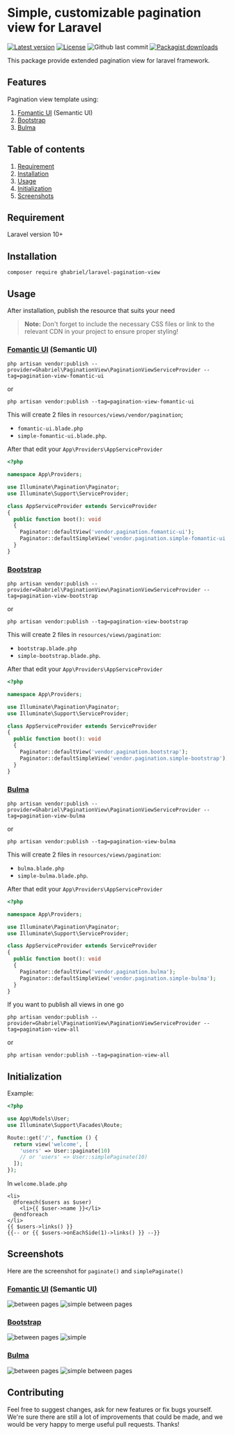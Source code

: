 # Simple, customizable pagination view for Laravel
[![Latest version](https://img.shields.io/packagist/v/ghabriel/laravel-pagination-view)](https://packagist.org/packages/ghabriel/laravel-pagination-view)
[![License](https://img.shields.io/badge/license-MIT-brightgreen)](LICENSE.md)
![Github last commit](https://img.shields.io/github/last-commit/ghabriel25/laravel-pagination-view)
[![Packagist downloads](https://img.shields.io/packagist/dt/ghabriel/laravel-pagination-view)](https://packagist.org/packages/ghabriel/laravel-pagination-view/stats)

This package provide extended pagination view for laravel framework.
## Features
Pagination view template using:
1. [Fomantic UI](https://fomantic-ui.com) (Semantic UI)
2. [Bootstrap](https://getbootstrap.com/)
3. [Bulma](https://bulma.io/)
## Table of contents
1. [Requirement](#requirement)
2. [Installation](#installation)
3. [Usage](#usage)
4. [Initialization](#initialization)
5. [Screenshots](#screenshots)
## Requirement
Laravel version 10+
## Installation
```
composer require ghabriel/laravel-pagination-view
```
## Usage
After installation, publish the resource that suits your need
> **Note:** Don't forget to include the necessary CSS files or link to the relevant CDN in your project to ensure proper styling!

### [Fomantic UI](https://fomantic-ui.com) (Semantic UI)
```
php artisan vendor:publish --provider=Ghabriel\PaginationView\PaginationViewServiceProvider --tag=pagination-view-fomantic-ui
```
or
```
php artisan vendor:publish --tag=pagination-view-fomantic-ui
```
This will create 2 files in `resources/views/vendor/pagination`; 
- `fomantic-ui.blade.php`
- `simple-fomantic-ui.blade.php`. 

After that edit your `App\Providers\AppServiceProvider`
```php
<?php

namespace App\Providers;

use Illuminate\Pagination\Paginator;
use Illuminate\Support\ServiceProvider;

class AppServiceProvider extends ServiceProvider
{
  public function boot(): void
  {
    Paginator::defaultView('vendor.pagination.fomantic-ui');
    Paginator::defaultSimpleView('vendor.pagination.simple-fomantic-ui');
  }
}
```
### [Bootstrap](https://getbootstrap.com/)
```
php artisan vendor:publish --provider=Ghabriel\PaginationView\PaginationViewServiceProvider --tag=pagination-view-bootstrap
```
or
```
php artisan vendor:publish --tag=pagination-view-bootstrap
```
This will create 2 files in `resources/views/pagination`: 
- `bootstrap.blade.php`
- `simple-bootstrap.blade.php`.

After that edit your `App\Providers\AppServiceProvider`
```php
<?php

namespace App\Providers;

use Illuminate\Pagination\Paginator;
use Illuminate\Support\ServiceProvider;

class AppServiceProvider extends ServiceProvider
{
  public function boot(): void
  {
    Paginator::defaultView('vendor.pagination.bootstrap');
    Paginator::defaultSimpleView('vendor.pagination.simple-bootstrap');
  }
}
```
### [Bulma](https://bulma.io/)
```
php artisan vendor:publish --provider=Ghabriel\PaginationView\PaginationViewServiceProvider --tag=pagination-view-bulma
```
or
```
php artisan vendor:publish --tag=pagination-view-bulma
```
This will create 2 files in `resources/views/pagination`: 
- `bulma.blade.php`
- `simple-bulma.blade.php`.

After that edit your `App\Providers\AppServiceProvider`
```php
<?php

namespace App\Providers;

use Illuminate\Pagination\Paginator;
use Illuminate\Support\ServiceProvider;

class AppServiceProvider extends ServiceProvider
{
  public function boot(): void
  {
    Paginator::defaultView('vendor.pagination.bulma');
    Paginator::defaultSimpleView('vendor.pagination.simple-bulma');
  }
}
```

If you want to publish all views in one go
```
php artisan vendor:publish --provider=Ghabriel\PaginationView\PaginationViewServiceProvider --tag=pagination-view-all
```
or
```
php artisan vendor:publish --tag=pagination-view-all
```
## Initialization
Example:
```php
<?php

use App\Models\User;
use Illuminate\Support\Facades\Route;

Route::get('/', function () {
  return view('welcome', [
    'users' => User::paginate(10)
    // or 'users' => User::simplePaginate(10)
  ]);
});
```
In `welcome.blade.php`
```blade
<li>
  @foreach($users as $user)
    <li>{{ $user->name }}</li>
  @endforeach
</li>
{{ $users->links() }}
{{-- or {{ $users->onEachSide(1)->links() }} --}}
```
## Screenshots
Here are the screenshot for `paginate()` and `simplePaginate()`
### [Fomantic UI](https://fomantic-ui.com) (Semantic UI)
![between pages](https://github.com/user-attachments/assets/37cb8b88-b40c-4b4b-88a2-d80cd2dcbcf0)
![simple between pages](https://github.com/user-attachments/assets/667c2a8d-707e-4179-a8bf-af7c05f239ef)
### [Bootstrap](https://getbootstrap.com/)
![between pages](https://github.com/user-attachments/assets/8d66bad8-3499-4606-93ef-de68b1be5a73)
![simple](https://github.com/user-attachments/assets/0263a49e-0993-4f11-9fc7-9b5ae2a6ac71)
### [Bulma](https://bulma.io/)
![between pages](https://github.com/user-attachments/assets/35dedae3-ee1a-4de0-afbc-c2bff99379d9)
![simple between pages](https://github.com/user-attachments/assets/e2493917-3b81-4065-8dc5-c94b6735d8ad)
## Contributing
Feel free to suggest changes, ask for new features or fix bugs yourself. We're sure there are still a lot of improvements that could be made, and we would be very happy to merge useful pull requests. Thanks!
